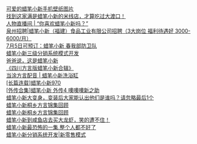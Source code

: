   
[可爱的蜡笔小新手机壁纸图片](http://www.dianyue.me/archives/686/3yeh80z57lqe49me/)  
[找到这家满是蜡笔小新的米线店，才算吃过大渡口！](http://www.dianyue.me/archives/385/2wslnammcjprqra9/)  
[人物直播间 | “你喜欢蜡笔小新吗？”](http://www.dianyue.me/archives/625/x96rpff6uucd80p8/)  
[泉州招聘|蜡笔小新（福建）食品工业有限公司招聘（3大岗位 福利待遇好 3000-6000/月）](http://www.dianyue.me/archives/753/a67mizn93k6n5lp3/)  
[7月5日可预订：蜡笔小新  春我部防卫队](http://www.dianyue.me/archives/384/l8xbowfyowasdigv/)  
[蜡笔小新三级分销系统模式开发](http://www.dianyue.me/archives/847/dqorjdiaramsuvfa/)  
[爸爸说，这是蜡笔小新](http://www.dianyue.me/archives/287/9ztrkzedfhkf9v79/)  
[《四川方言版蜡笔小新合辑》](http://www.dianyue.me/archives/579/6x4cekfi1pj6vdmk/)  
[当涂方言配音 | 蜡笔小新洗浴缸](http://www.dianyue.me/archives/780/2jpajas25clflx48/)  
[[长篇连载]蜡笔小新970](http://www.dianyue.me/archives/907/1ki2kksp5lhw721j/)  
[[外传合集]蜡笔小新 外传4 噢噢噢新之助](http://www.dianyue.me/archives/899/xdpb6m0if1ki76c6/)  
[蜡笔小新大变身，变装后大家能认出他们是谁吗？请忽略最后1个](http://www.dianyue.me/archives/160/mxvk00t3x1x8mw65/)  
[蜡笔小新桐乡方言锦集回顾](http://www.dianyue.me/archives/086/xoix6ulm9wx64i5d/)  
[蜡笔小新桐乡方言锦集回顾](http://www.dianyue.me/archives/091/l9bp0j6r588badlo/)  
[蜡笔小新到咸鱼店去买大龙虾，笑的遭不住！](http://www.dianyue.me/archives/994/0uw98t293orh1tgn/)  
[蜡笔小新最恐怖的一集,整个人都不好了](http://www.dianyue.me/archives/495/qyh3qxmyq1o9t7we/)  
[蜡笔小新分销系统开发|新零售模式](http://www.dianyue.me/archives/249/daogkl7q2w48mg0d/)